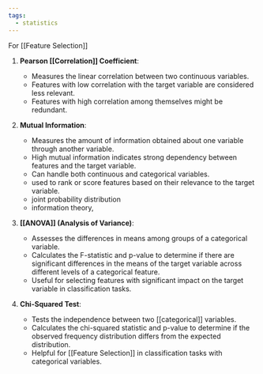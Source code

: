 ```yaml
---
tags:
  - statistics
---
```


For [[Feature Selection]]

1. **Pearson [[Correlation]] Coefficient**:
   - Measures the linear correlation between two continuous variables.
   - Features with low correlation with the target variable are considered less relevant.
   - Features with high correlation among themselves might be redundant.

2. **Mutual Information**:
   - Measures the amount of information obtained about one variable through another variable.
   - High mutual information indicates strong dependency between features and the target variable.
   - Can handle both continuous and categorical variables.
   - used to rank or score features based on their relevance to the target variable.
   - joint probability distribution
   - information theory,

3. **[[ANOVA]] (Analysis of Variance)**:
   - Assesses the differences in means among groups of a categorical variable.
   - Calculates the F-statistic and p-value to determine if there are significant differences in the means of the target variable across different levels of a categorical feature.
   - Useful for selecting features with significant impact on the target variable in classification tasks.

4. **Chi-Squared Test**:
   - Tests the independence between two [[categorical]] variables.
   - Calculates the chi-squared statistic and p-value to determine if the observed frequency distribution differs from the expected distribution.
   - Helpful for [[Feature Selection]] in classification tasks with categorical variables.
